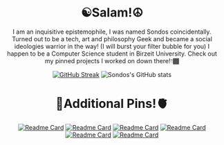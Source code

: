 <h1 align=center>☯Salam!☮</h1>
<p align=center>I am an inquisitive epistemophile, I was named Sondos coincidentally. 
 Turned out to be a tech, art and philosophy Geek and became a social ideologies warrior in the way! (I will burst your filter bubble for you)
  I happen to be a Computer Science student in Birzeit University. Check out my pinned projects I worked on down there!👇🏾      
</p> 

<div align=center> 
 
 [![GitHub Streak](https://streak-stats.demolab.com/?user=sondosaabed&theme=vision-friendly-dark&hide_longest_streak=false&hide_current_streak=false&hide_total_contributions=true)](https://git.io/streak-stats)
![Sondos's GitHub stats](https://github-readme-stats.vercel.app/api?username=sondosaabed&show_icons=true&theme=vision-friendly-dark)

<h1 align=center>🧠Additional Pins!🫀</h1>

[![Readme Card](https://github-readme-stats.vercel.app/api/pin/?username=sondosaabed&theme=vision-friendly-dark&repo=Nanodegree-Programming-for-Data-Science-with-Python)](https://github.com/anuraghazra/github-readme-stats)   [![Readme Card](https://github-readme-stats.vercel.app/api/pin/?username=sondosaabed&theme=vision-friendly-dark&repo=DataCamp-Deep-Learning-Track)](https://github.com/anuraghazra/github-readme-stats)
[![Readme Card](https://github-readme-stats.vercel.app/api/pin/?username=sondosaabed&theme=vision-friendly-dark&repo=Advanced-Deep-Learning-with-Keras)](https://github.com/anuraghazra/github-readme-stats)
[![Readme Card](https://github-readme-stats.vercel.app/api/pin/?username=sondosaabed&theme=vision-friendly-dark&repo=DataCamp-Image-Processing-Track)](https://github.com/anuraghazra/github-readme-stats)
[![Readme Card](https://github-readme-stats.vercel.app/api/pin/?username=sondosaabed&theme=vision-friendly-dark&repo=Image-Processing-with-Keras-in-Python)](https://github.com/anuraghazra/github-readme-stats)
[![Readme Card](https://github-readme-stats.vercel.app/api/pin/?username=sondosaabed&theme=vision-friendly-dark&repo=Image-Processing-in-Python)](https://github.com/anuraghazra/github-readme-stats)
</div> 
